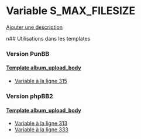 # Variable S_MAX_FILESIZE
[Ajouter une description](https://fa-tvars.appspot.com/S_MAX_FILESIZE)

n## Utilisations dans les templates

### Version PunBB

#### [Template album_upload_body](punbb/album_upload_body.md)
* [Variable à la ligne 315](../punbb/album_upload_body.tpl#L315)

### Version phpBB2

#### [Template album_upload_body](subsilver/album_upload_body.md)
* [Variable à la ligne 313](../subsilver/album_upload_body.tpl#L313)
* [Variable à la ligne 333](../subsilver/album_upload_body.tpl#L333)